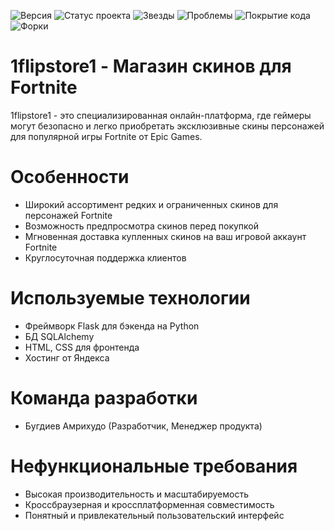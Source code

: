![Версия](https://img.shields.io/badge/Версия-1.1.0-green)
![Статус проекта](https://img.shields.io/badge/Статус-В%20разработке-yellow)
![Звезды](https://img.shields.io/github/stars/Amrikhudo/my-biggest-project?style=social)
![Проблемы](https://img.shields.io/github/issues/Amrikhudo/my-biggest-project)
![Покрытие кода](https://img.shields.io/badge/Покрытие%20кода-90%25-brightgreen)
![Форки](https://img.shields.io/github/forks/Amrikhudo/my-biggest-project?style=social)


# 1flipstore1 - Магазин скинов для Fortnite

1flipstore1 - это специализированная онлайн-платформа, где геймеры могут безопасно и легко приобретать эксклюзивные скины персонажей для популярной игры Fortnite от Epic Games.

# Особенности
* Широкий ассортимент редких и ограниченных скинов для персонажей Fortnite
* Возможность предпросмотра скинов перед покупкой
* Мгновенная доставка купленных скинов на ваш игровой аккаунт Fortnite
* Круглосуточная поддержка клиентов

# Используемые технологии
* Фреймворк Flask для бэкенда на Python
* БД SQLAlchemy
* HTML, CSS для фронтенда
* Хостинг от Яндекса

# Команда разработки
* Бугдиев Амрихудо (Разработчик, Менеджер продукта)

# Нефункциональные требования
* Высокая производительность и масштабируемость
* Кроссбраузерная и кроссплатформенная совместимость
* Понятный и привлекательный пользовательский интерфейс

